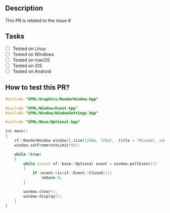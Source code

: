 <!--
Thanks a lot for making a contribution to SFML! 🙂

Please make sure you are targetting the correct branch. No more features are planned for the 2.x branches! (See [the readme](https://github.com/SFML/SFML#state-of-development))

Before creating the pull request, we ask you to check the following boxes: (For small changes not everything needs to ticked, but the more the better!)

-   [ ] Has this change been discussed on [the forum](https://en.sfml-dev.org/forums/index.php#c3) or in an issue before?
-   [ ] Does the code follow the SFML [Code Style Guide](https://www.sfml-dev.org/style.php)?
-   [ ] Have you provided some example/test code for your changes?
-   [ ] If you have additional steps which need to be performed, please list them as tasks!
-->

## Description

<!-- Please describe your pull request. -->

This PR is related to the issue #

## Tasks

-   [ ] Tested on Linux
-   [ ] Tested on Windows
-   [ ] Tested on macOS
-   [ ] Tested on iOS
-   [ ] Tested on Android

## How to test this PR?

<!-- Describe how to best test these changes. -->

<!-- Please provide a [minimal, complete and verifiable example](https://stackoverflow.com/help/mcve) if possible, you can use the following template as a start: -->

```cpp
#include "SFML/Graphics/RenderWindow.hpp"

#include "SFML/Window/Event.hpp"
#include "SFML/Window/WindowSettings.hpp"

#include "SFML/Base/Optional.hpp"

int main()
{
    sf::RenderWindow window({.size{1280u, 720u}, .title = "Minimal, complete and verifiable example"});
    window.setFramerateLimit(60);

    while (true)
    {
        while (const sf::base::Optional event = window.pollEvent())
        {
            if (event->is<sf::Event::Closed>())
                return 0;
        }

        window.clear();
        window.display();
    }
}
```
